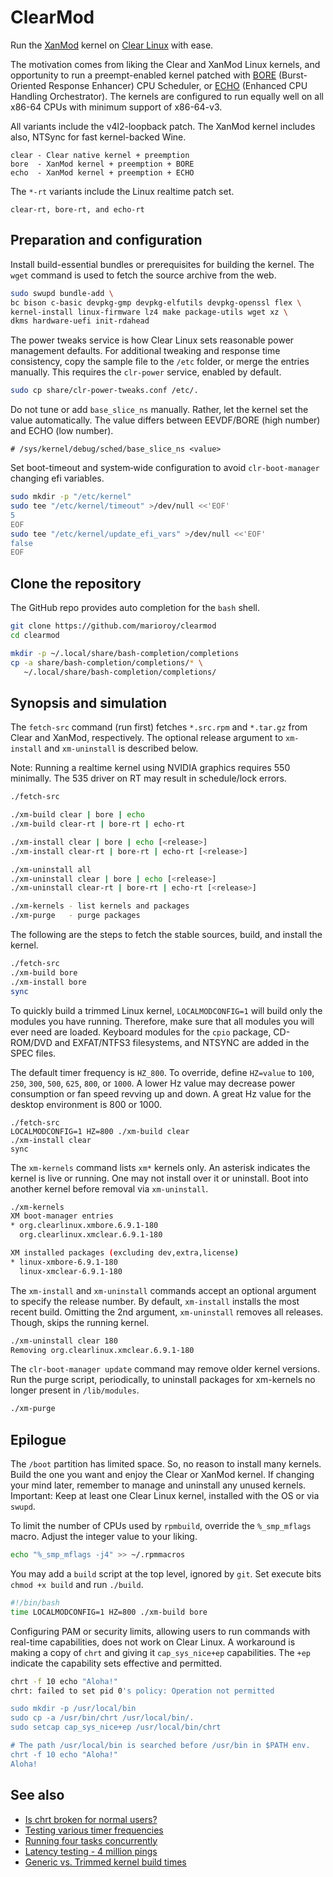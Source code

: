 # ClearMod

Run the [XanMod](https://github.com/xanmod) kernel on [Clear Linux](https://www.clearlinux.org) with ease.

The motivation comes from liking the Clear and XanMod Linux kernels, and opportunity to run a preempt-enabled kernel patched with [BORE](https://github.com/firelzrd/bore-scheduler) (Burst-Oriented Response Enhancer) CPU Scheduler, or [ECHO](https://github.com/hamadmarri/ECHO-CPU-Scheduler) (Enhanced CPU Handling Orchestrator). The kernels are configured to run equally well on all x86-64 CPUs with minimum support of x86-64-v3.

All variants include the v4l2-loopback patch. The XanMod kernel includes also, NTSync for fast kernel-backed Wine.

```text
clear - Clear native kernel + preemption
bore  - XanMod kernel + preemption + BORE
echo  - XanMod kernel + preemption + ECHO
```

The `*-rt` variants include the Linux realtime patch set.

```text
clear-rt, bore-rt, and echo-rt
```

## Preparation and configuration

Install build-essential bundles or prerequisites for building the kernel.
The `wget` command is used to fetch the source archive from the web.

```bash
sudo swupd bundle-add \
bc bison c-basic devpkg-gmp devpkg-elfutils devpkg-openssl flex \
kernel-install linux-firmware lz4 make package-utils wget xz \
dkms hardware-uefi init-rdahead
```

The power tweaks service is how Clear Linux sets reasonable power management
defaults. For additional tweaking and response time consistency, copy the
sample file to the `/etc` folder, or merge the entries manually. This requires
the `clr-power` service, enabled by default.

```bash
sudo cp share/clr-power-tweaks.conf /etc/.
```

Do not tune or add `base_slice_ns` manually. Rather, let the kernel set the
value automatically. The value differs between EEVDF/BORE (high number) and
ECHO (low number).

```text
# /sys/kernel/debug/sched/base_slice_ns <value>
```

Set boot-timeout and system‐wide configuration to avoid `clr‐boot‐manager`
changing efi variables.

```bash
sudo mkdir -p "/etc/kernel"
sudo tee "/etc/kernel/timeout" >/dev/null <<'EOF'
5
EOF
sudo tee "/etc/kernel/update_efi_vars" >/dev/null <<'EOF'
false
EOF
```

## Clone the repository

The GitHub repo provides auto completion for the `bash` shell.

```bash
git clone https://github.com/marioroy/clearmod
cd clearmod

mkdir -p ~/.local/share/bash-completion/completions
cp -a share/bash-completion/completions/* \
   ~/.local/share/bash-completion/completions/
```

## Synopsis and simulation

The `fetch-src` command (run first) fetches `*.src.rpm` and `*.tar.gz` from
Clear and XanMod, respectively. The optional release argument to `xm-install`
and `xm-uninstall` is described below.

Note: Running a realtime kernel using NVIDIA graphics requires 550 minimally.
The 535 driver on RT may result in schedule/lock errors.

```bash
./fetch-src

./xm-build clear | bore | echo
./xm-build clear-rt | bore-rt | echo-rt

./xm-install clear | bore | echo [<release>]
./xm-install clear-rt | bore-rt | echo-rt [<release>]

./xm-uninstall all
./xm-uninstall clear | bore | echo [<release>]
./xm-uninstall clear-rt | bore-rt | echo-rt [<release>]

./xm-kernels - list kernels and packages
./xm-purge   - purge packages
```

The following are the steps to fetch the stable sources, build, and
install the kernel.

```bash
./fetch-src
./xm-build bore
./xm-install bore
sync
```

To quickly build a trimmed Linux kernel, `LOCALMODCONFIG=1` will build only
the modules you have running. Therefore, make sure that all modules you will
ever need are loaded. Keyboard modules for the `cpio` package, CD-ROM/DVD and
EXFAT/NTFS3 filesystems, and NTSYNC are added in the SPEC files.

The default timer frequency is `HZ_800`. To override, define `HZ=value` to
`100`, `250`, `300`, `500`, `625`, `800`, or `1000`. A lower Hz value
may decrease power consumption or fan speed revving up and down. A great Hz
value for the desktop environment is 800 or 1000.

```text
./fetch-src
LOCALMODCONFIG=1 HZ=800 ./xm-build clear
./xm-install clear
sync
```

The `xm-kernels` command lists `xm*` kernels only. An asterisk indicates
the kernel is live or running. One may not install over it or uninstall.
Boot into another kernel before removal via `xm-uninstall`.

```bash
./xm-kernels 
XM boot-manager entries
* org.clearlinux.xmbore.6.9.1-180
  org.clearlinux.xmclear.6.9.1-180

XM installed packages (excluding dev,extra,license)
* linux-xmbore-6.9.1-180
  linux-xmclear-6.9.1-180
```

The `xm-install` and `xm-uninstall` commands accept an optional argument to
specify the release number. By default, `xm-install` installs the most recent
build. Omitting the 2nd argument, `xm-uninstall` removes all releases.
Though, skips the running kernel.

```bash
./xm-uninstall clear 180
Removing org.clearlinux.xmclear.6.9.1-180
```

The `clr-boot-manager update` command may remove older kernel versions.
Run the purge script, periodically, to uninstall packages for xm-kernels
no longer present in `/lib/modules`.

```bash
./xm-purge
```

## Epilogue

The `/boot` partition has limited space. So, no reason to install many kernels.
Build the one you want and enjoy the Clear or XanMod kernel. If changing your
mind later, remember to manage and uninstall any unused kernels. Important:
Keep at least one Clear Linux kernel, installed with the OS or via `swupd`.

To limit the number of CPUs used by `rpmbuild`, override the `%_smp_mflags`
macro. Adjust the integer value to your liking.

```bash
echo "%_smp_mflags -j4" >> ~/.rpmmacros
```

You may add a `build` script at the top level, ignored by `git`.
Set execute bits `chmod +x build` and run `./build`.

```bash
#!/bin/bash
time LOCALMODCONFIG=1 HZ=800 ./xm-build bore
```

Configuring PAM or security limits, allowing users to run commands with
real-time capabilities, does not work on Clear Linux. A workaround is making
a copy of `chrt` and giving it `cap_sys_nice+ep` capabilities. The `+ep`
indicate the capability sets effective and permitted.

```bash
chrt -f 10 echo "Aloha!"
chrt: failed to set pid 0's policy: Operation not permitted

sudo mkdir -p /usr/local/bin
sudo cp -a /usr/bin/chrt /usr/local/bin/.
sudo setcap cap_sys_nice+ep /usr/local/bin/chrt

# The path /usr/local/bin is searched before /usr/bin in $PATH env.
chrt -f 10 echo "Aloha!"
Aloha!
```

## See also

* [Is chrt broken for normal users?](https://github.com/clearlinux/distribution/issues/2962)
* [Testing various timer frequencies](https://gist.github.com/marioroy/f383f1e9f18498a251beb5c0a9f33dcf)
* [Running four tasks concurrently](https://community.clearlinux.org/t/nvidia-and-xanmod-cl-updates/9299/28?u=marioroy)
* [Latency testing - 4 million pings](https://gist.github.com/marioroy/5b36c9b650cb2af42e702922a8466d69)
* [Generic vs. Trimmed kernel build times](https://community.clearlinux.org/t/nvidia-and-xanmod-cl-updates/9299/15?u=marioroy)


